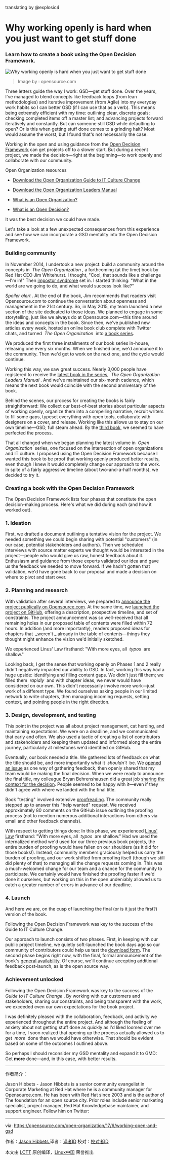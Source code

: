 translating by @explosic4

Why working openly is hard when you just want to get stuff done
============================================================

### Learn how to create a book using the Open Decision Framework.


![Why working openly is hard when you just want to get stuff done](https://opensource.com/sites/default/files/styles/image-full-size/public/images/business/BIZ_ControlNotDesirable.png?itok=H1PyasHD "Why working openly is hard when you just want to get stuff done")
>Image by : opensource.com

Three letters guide the way I work: GSD—get stuff done. Over the years, I've managed to blend concepts like feedback loops (from lean methodologies) and iterative improvement (from Agile) into my everyday work habits so I can better GSD (if I can use that as a verb). This means being extremely efficient with my time: outlining clear, discrete goals; checking completed items off a master list; and advancing projects forward iteratively and constantly. But can someone still GSD while defaulting to open? Or is this when getting stuff done comes to a grinding halt? Most would assume the worst, but I found that's not necessarily the case.

Working in the open and using guidance from the [Open Decision Framework][6] can get projects off to a slower start. But during a recent project, we made the decision—right at the beginning—to work openly and collaborate with our community.

Open Organization resources

*   [Download the Open Organization Guide to IT Culture Change][1]

*   [Download the Open Organization Leaders Manual][2]

*   [What is an Open Organization?][3]

*   [What is an Open Decision?][4]

It was the best decision we could have made.

Let's take a look at a few unexpected consequences from this experience and see how we can incorporate a GSD mentality into the Open Decision Framework.

### Building community

In November 2014, I undertook a new project: build a community around the concepts in  _The Open Organization_ , a forthcoming (at the time) book by Red Hat CEO Jim Whitehurst. I thought, "Cool, that sounds like a challenge—I'm in!" Then [impostor syndrome][7] set in. I started thinking: "What in the world are we going to do, and what would success look like?"

 _Spoiler alert_ . At the end of the book, Jim recommends that readers visit Opensource.com to continue the conversation about openness and management in the 21st century. So, in May 2015, my team launched a new section of the site dedicated to those ideas. We planned to engage in some storytelling, just like we always do at Opensource.com—this time around the ideas and concepts in the book. Since then, we've published new articles every week, hosted an online book club complete with Twitter chats, and turned  _The Open Organization_  into [a book series][8].

We produced the first three installments of our book series in-house, releasing one every six months. When we finished one, we'd announce it to the community. Then we'd get to work on the next one, and the cycle would continue.

Working this way, we saw great success. Nearly 3,000 people have registered to receive the [latest book in the series][9],  _The Open Organization Leaders Manual_ . And we've maintained our six-month cadence, which means the next book would coincide with the second anniversary of the book.

Behind the scenes, our process for creating the books is fairly straightforward: We collect our best-of-best stories about particular aspects of working openly, organize them into a compelling narrative, recruit writers to fill some gaps, typeset everything with open tools, collaborate with designers on a cover, and release. Working like this allows us to stay on our own timeline—GSD, full steam ahead. By the [third book][10], we seemed to have perfected the process.

That all changed when we began planning the latest volume in  _Open Organization_  series, one focused on the intersection of open organizations and IT culture. I proposed using the Open Decision Framework because I wanted this book to be proof that working openly produced better results, even though I knew it would completely change our approach to the work. In spite of a fairly aggressive timeline (about two-and-a-half months), we decided to try it.

### Creating a book with the Open Decision Framework

The Open Decision Framework lists four phases that constitute the open decision-making process. Here's what we did during each (and how it worked out).

### 1\. Ideation

First, we drafted a document outlining a tentative vision for the project. We needed something we could begin sharing with potential "customers" (in our case, potential stakeholders and authors). Then we scheduled interviews with source matter experts we thought would be interested in the project—people who would give us raw, honest feedback about it. Enthusiasm and guidance from those experts validated our idea and gave us the feedback we needed to move forward. If we hadn't gotten that validation, we'd have gone back to our proposal and made a decision on where to pivot and start over.

### 2\. Planning and research

With validation after several interviews, we prepared to [announce the project publically on Opensource.com][11]. At the same time, we [launched the project on GitHub][12], offering a description, prospective timeline, and set of constraints. The project announcement was so well-received that all remaining holes in our proposed table of contents were filled within 72 hours. In addition (and more importantly), readers proposed ideas for chapters that  _weren't _ already in the table of contents—things they thought might enhance the vision we'd initially sketched.

We experienced Linus' Law firsthand: "With more eyes, all  _typos_  are shallow."

Looking back, I get the sense that working openly on Phases 1 and 2 really didn't negatively impacted our ability to GSD. In fact, working this way had a huge upside: identifying and filling content gaps. We didn't just fill them; we filled them  _rapidly_  and with chapter ideas, we never would have considered on our own. This didn't necessarily involve more work—just work of a different type. We found ourselves asking people in our limited network to write chapters, then managing incoming requests, setting context, and pointing people in the right direction.

### 3\. Design, development, and testing

This point in the project was all about project management, cat herding, and maintaining expectations. We were on a deadline, and we communicated that early and often. We also used a tactic of creating a list of contributors and stakeholders and keeping them updated and informed along the entire journey, particularly at milestones we'd identified on GitHub.

Eventually, our book needed a title. We gathered lots of feedback on what the title should be, and more importantly what it  _shouldn't_  be. We [opened an issue][13] as one way of gathering feedback, then openly shared that my team would be making the final decision. When we were ready to announce the final title, my colleague Bryan Behrenshausen did a great job [sharing the context for the decision][14]. People seemed to be happy with it—even if they didn't agree with where we landed with the final title.

Book "testing" involved extensive [proofreading][15]. The community really stepped up to answer this "help wanted" request. We received approximately 80 comments on the GitHub issue outlining the proofing process (not to mention numerous additional interactions from others via email and other feedback channels).

With respect to getting things done: In this phase, we experienced [Linus' Law][16] firsthand: "With more eyes, all  _typos_  are shallow." Had we used the internalized method we'd used for our three previous book projects, the entire burden of proofing would have fallen on our shoulders (as it did for those books!). Instead, community members graciously helped us carry the burden of proofing, and our work shifted from proofing itself (though we still did plenty of that) to managing all the change requests coming in. This was a much-welcomed change for our team and a chance for the community to participate. We certainly would have finished the proofing faster if we'd done it ourselves, but working on this in the open undeniably allowed us to catch a greater number of errors in advance of our deadline.

### 4\. Launch

And here we are, on the cusp of launching the final (or is it just the first?) version of the book.

Following the Open Decision Framework was key to the success of the Guide to IT Culture Change.

Our approach to launch consists of two phases. First, in keeping with our public project timeline, we quietly soft-launched the book days ago so our community of contributors could help us test the [download form][17]. The second phase begins right now, with the final, formal announcement of the book's [general availability][18]. Of course, we'll continue accepting additional feedback post-launch, as is the open source way.

### Achievement unlocked

Following the Open Decision Framework was key to the success of the  _Guide to IT Culture Change_ . By working with our customers and stakeholders, sharing our constraints, and being transparent with the work, we exceeded even our own expectations for the book project.

I was definitely pleased with the collaboration, feedback, and activity we experienced throughout the entire project. And although the feeling of anxiety about not getting stuff done as quickly as I'd liked loomed over me for a time, I soon realized that opening up the process actually allowed us to get  _more_  done than we would have otherwise. That should be evident based on some of the outcomes I outlined above.

So perhaps I should reconsider my GSD mentality and expand it to GMD: Get **more** done—and, in this case, with better results.

--------------------------------------------------------------------------------

作者简介：

Jason Hibbets - Jason Hibbets is a senior community evangelist in Corporate Marketing at Red Hat where he is a community manager for Opensource.com. He has been with Red Hat since 2003 and is the author of The foundation for an open source city. Prior roles include senior marketing specialist, project manager, Red Hat Knowledgebase maintainer, and support engineer. Follow him on Twitter:

-----------

via: https://opensource.com/open-organization/17/6/working-open-and-gsd

作者：[Jason Hibbets ][a]
译者：[译者ID](https://github.com/译者ID)
校对：[校对者ID](https://github.com/校对者ID)

本文由 [LCTT](https://github.com/LCTT/TranslateProject) 原创编译，[Linux中国](https://linux.cn/) 荣誉推出

[a]:https://opensource.com/users/jhibbets
[1]:https://opensource.com/open-organization/resources/culture-change?src=too_resource_menu
[2]:https://opensource.com/open-organization/resources/leaders-manual?src=too_resource_menu
[3]:https://opensource.com/open-organization/resources/open-org-definition?src=too_resource_menu
[4]:https://opensource.com/open-organization/resources/open-decision-framework?src=too_resource_menu
[5]:https://opensource.com/open-organization/17/6/working-open-and-gsd?rate=ZgpGc0D07SjGkTOf708lnNqbF_HvkhXTXeSzRKMhvVM
[6]:https://opensource.com/open-organization/resources/open-decision-framework
[7]:https://opensource.com/open-organization/17/5/team-impostor-syndrome
[8]:https://opensource.com/open-organization/resources
[9]:https://opensource.com/open-organization/resources/leaders-manual
[10]:https://opensource.com/open-organization/resources/leaders-manual
[11]:https://opensource.com/open-organization/17/3/announcing-it-culture-book
[12]:https://github.com/open-organization-ambassadors/open-org-it-culture
[13]:https://github.com/open-organization-ambassadors/open-org-it-culture/issues/20
[14]:https://github.com/open-organization-ambassadors/open-org-it-culture/issues/20#issuecomment-297970303
[15]:https://github.com/open-organization-ambassadors/open-org-it-culture/issues/29
[16]:https://en.wikipedia.org/wiki/Linus%27s_Law
[17]:https://opensource.com/open-organization/resources/culture-change
[18]:https://opensource.com/open-organization/resources/culture-change
[19]:https://opensource.com/user/10530/feed
[20]:https://opensource.com/users/jhibbets
